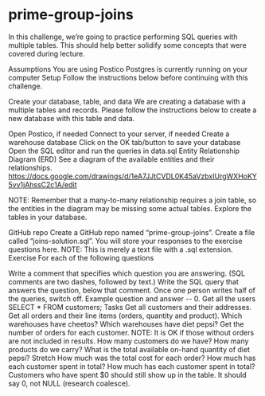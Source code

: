 # prime-group-joins

In this challenge, we’re going to practice performing SQL queries with multiple tables. This should help better solidify some concepts that were covered during lecture.

Assumptions
You are using Postico
Postgres is currently running on your computer
Setup
Follow the instructions below before continuing with this challenge.

Create your database, table, and data
We are creating a database with a multiple tables and records. Please follow the instructions below to create a new database with this table and data.

Open Postico, if needed
Connect to your server, if needed
Create a warehouse database
Click on the OK tab/button to save your database
Open the SQL editor and run the queries in data.sql
Entity Relationship Diagram (ERD)
See a diagram of the available entities and their relationships. https://docs.google.com/drawings/d/1eA7JJtCVDL0K45aVzbxIUrgWXHoKY5vv1jAhssC2c1A/edit

NOTE: Remember that a many-to-many relationship requires a join table, so the entities in the diagram may be missing some actual tables. Explore the tables in your database.

GitHub repo
Create a GitHub repo named “prime-group-joins”.
Create a file called “joins-solution.sql”. You will store your responses to the exercise questions here. NOTE: This is merely a text file with a .sql extension.
Exercise
For each of the following questions

Write a comment that specifies which question you are answering. (SQL comments are two dashes, followed by text.)
Write the SQL query that answers the question, below that comment.
Once one person writes half of the queries, switch off.
Example question and answer
-- 0. Get all the users
SELECT * FROM customers;
Tasks
Get all customers and their addresses.
Get all orders and their line items (orders, quantity and product).
Which warehouses have cheetos?
Which warehouses have diet pepsi?
Get the number of orders for each customer. NOTE: It is OK if those without orders are not included in results.
How many customers do we have?
How many products do we carry?
What is the total available on-hand quantity of diet pepsi?
Stretch
How much was the total cost for each order?
How much has each customer spent in total?
How much has each customer spent in total? Customers who have spent $0 should still show up in the table. It should say 0, not NULL (research coalesce).